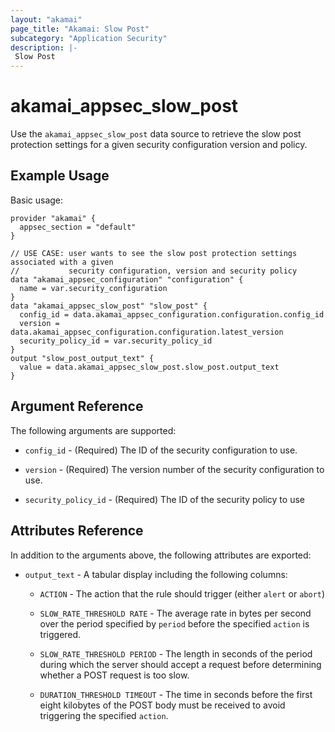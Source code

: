 ```yaml
---
layout: "akamai"
page_title: "Akamai: Slow Post"
subcategory: "Application Security"
description: |-
 Slow Post
---
```


# akamai_appsec_slow_post

Use the `akamai_appsec_slow_post` data source to retrieve the slow post protection settings for a given security configuration version and policy.

## Example Usage

Basic usage:

```hcl
provider "akamai" {
  appsec_section = "default"
}

// USE CASE: user wants to see the slow post protection settings associated with a given
//           security configuration, version and security policy
data "akamai_appsec_configuration" "configuration" {
  name = var.security_configuration
}
data "akamai_appsec_slow_post" "slow_post" {
  config_id = data.akamai_appsec_configuration.configuration.config_id
  version = data.akamai_appsec_configuration.configuration.latest_version
  security_policy_id = var.security_policy_id
}
output "slow_post_output_text" {
  value = data.akamai_appsec_slow_post.slow_post.output_text
}

```

## Argument Reference

The following arguments are supported:

* `config_id` - (Required) The ID of the security configuration to use.

* `version` - (Required) The version number of the security configuration to use.

* `security_policy_id` - (Required) The ID of the security policy to use

## Attributes Reference

In addition to the arguments above, the following attributes are exported:

* `output_text` - A tabular display including the following columns:

  * `ACTION` - The action that the rule should trigger (either `alert` or `abort`)

  * `SLOW_RATE_THRESHOLD RATE` - The average rate in bytes per second over the period specified by `period` before the specified `action` is triggered.

  * `SLOW_RATE_THRESHOLD PERIOD` - The length in seconds of the period during which the server should accept a request before determining whether a POST request is too slow.

  * `DURATION_THRESHOLD TIMEOUT` - The time in seconds before the first eight kilobytes of the POST body must be received to avoid triggering the specified `action`.

